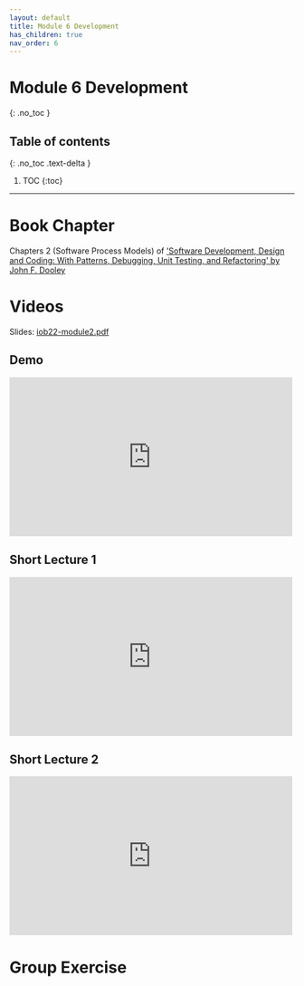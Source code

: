 ```yaml
---
layout: default
title: Module 6 Development
has_children: true
nav_order: 6
---
```


# Module 6 Development
{: .no_toc }

## Table of contents
{: .no_toc .text-delta }

1. TOC
{:toc}

---

# Book Chapter

Chapters 2 (Software Process Models) of <a href="https://tudelft.on.worldcat.org/search?databaseList=4096%2C4058%2C2375%2C2572%2C3441%2C1953%2C1875%2C3535%2C3413%2C1697%2C3313%2C3433%2C3410%2C239%2C638%2C3954%2C10042%2C2264%2C3551%2C3450%2C2261%2C2062%2C2260%2C3404%2C2897%2C2259%2C2237%2C2038%2C2059%2C3544%2C3909%2C4236&amp;queryString=Software+development%2C+design+and+coding+%3A+with+patterns%2C+debugging%2C+unit+testing%2C+and+refactoring#/oclc/1013823284">'Software Development, Design and Coding: With Patterns, Debugging, Unit Testing, and Refactoring' by John F. Dooley</a>

# Videos

Slides: <a href="{{site.baseurl}}/assets/slides/iob22-module6.pdf" target="_blank" rel="noopener">iob22-module2.pdf</a>

## Demo

<iframe title="[IOB22] Digital Product Development - Module 6 / Demo Version Control" width="500" height="281" src="https://www.youtube.com/embed/FdT4CRuAs44?feature=oembed&amp;wmode=opaque&amp;rel=0" frameborder="0" allow="accelerometer; autoplay; clipboard-write; encrypted-media; gyroscope; picture-in-picture" allowfullscreen=""></iframe>

## Short Lecture 1

<iframe title="[IOB22] Digital Product Development - Module 6 / Software Processes" width="500" height="281" src="https://www.youtube.com/embed/TdfvnJn8i3o?feature=oembed&amp;wmode=opaque&amp;rel=0" frameborder="0" allow="accelerometer; autoplay; clipboard-write; encrypted-media; gyroscope; picture-in-picture" allowfullscreen=""></iframe>


## Short Lecture 2

<iframe title="[IOB22] Digital Product Development - Module 6 / Extreme Programming and Version Control" width="500" height="281" src="https://www.youtube.com/embed/MRd-uANKTQg?feature=oembed&amp;wmode=opaque&amp;rel=0" frameborder="0" allow="accelerometer; autoplay; clipboard-write; encrypted-media; gyroscope; picture-in-picture" allowfullscreen=""></iframe>

# Group Exercise
